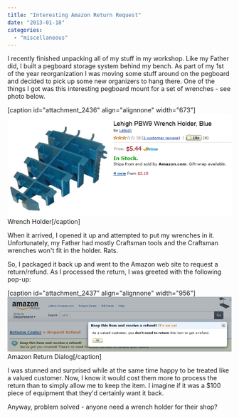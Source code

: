 ```yaml
---
title: "Interesting Amazon Return Request"
date: "2013-01-18"
categories: 
  - "miscellaneous"
---
```


I recently finished unpacking all of my stuff in my workshop. Like my Father did, I built a pegboard storage system behind my bench. As part of my 1st of the year reorganization I was moving some stuff around on the pegboard and decided to pick up some new organizers to hang there. One of the things I got was this interesting pegboard mount for a set of wrenches - see photo below.

\[caption id="attachment\_2436" align="alignnone" width="673"\][![Wrench Holder](images/amazon_wrench_holder.png)](http://www.thewargos.com/wp-content/uploads/2013/01/amazon_wrench_holder.png) Wrench Holder\[/caption\]

When it arrived, I opened it up and attempted to put my wrenches in it. Unfortunately, my Father had mostly Craftsman tools and the Craftsman wrenches won't fit in the holder. Rats.

So, I packaged it back up and went to the Amazon web site to request a return/refund. As I processed the return, I was greeted with the following pop-up:

\[caption id="attachment\_2437" align="alignnone" width="956"\][![Amazon Return](images/amazon_return.png)](http://www.thewargos.com/wp-content/uploads/2013/01/amazon_return.png) Amazon Return Dialog\[/caption\]

I was stunned and surprised while at the same time happy to be treated like a valued customer. Now, I know it would cost them more to process the return than to simply allow me to keep the item. I imagine if it was a $100 piece of equipment that they'd certainly want it back.

Anyway, problem solved - anyone need a wrench holder for their shop?
